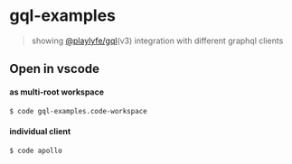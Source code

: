 # gql-examples

> showing [@playlyfe/gql](https://github.com/Mayank1791989/gql)(v3) integration with different graphql clients


## Open in vscode

#### as multi-root workspace
```sh
$ code gql-examples.code-workspace
```

#### individual client
```sh
$ code apollo
```
